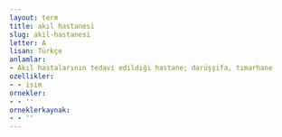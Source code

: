 ```yaml
---
layout: term
title: akıl hastanesi
slug: akil-hastanesi
letter: A
lisan: Türkçe
anlamlar:
- Akıl hastalarının tedavi edildiği hastane; darüşşifa, tımarhane
ozellikler:
- - isim
ornekler:
- - ''
orneklerkaynak:
- - ''
---
```

